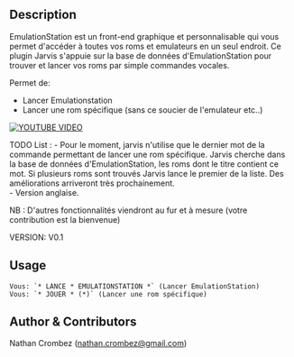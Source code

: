 <!---
IMPORTANT
=========
This README.md is displayed in the WebStore as well as within Jarvis app
Please do not change the structure of this file
Fill-in Description, Usage & Author sections
Make sure to rename the [en] folder into the language code your plugin is written in (ex: fr, es, de, it...)
For multi-language plugin:
- clone the language directory and translate commands/functions.sh
- optionally write the Description / Usage sections in several languages
-->

## Description
EmulationStation est un front-end graphique et personnalisable qui vous permet d'accéder à toutes vos roms et emulateurs en un seul endroit. Ce plugin Jarvis s'appuie sur la base de données d'EmulationStation pour trouver et lancer vos roms par simple commandes vocales. 

Permet de:
   - Lancer Emulationstation
   - Lancer une rom spécifique (sans ce soucier de l'emulateur etc..)


[![YOUTUBE VIDEO](https://img.youtube.com/vi/0VZatYSYoYs/0.jpg)](https://www.youtube.com/watch?v=0VZatYSYoYs)




TODO List :
    - Pour le moment, jarvis n'utilise que le dernier mot de la commande permettant de lancer une rom
spécifique. Jarvis cherche dans la base de données d'EmulationStation, les roms dont le titre contient
ce mot. Si plusieurs roms sont trouvés Jarvis lance le premier de la liste. Des améliorations
arriveront très prochainement.  
    - Version anglaise.


NB : D'autres fonctionnalités viendront au fur et à mesure (votre contribution est la bienvenue)

VERSION: V0.1


## Usage
```
Vous: `* LANCE * EMULATIONSTATION *` (Lancer EmulationStation)
Vous: `* JOUER * (*)` (Lancer une rom spécifique)
```

## Author & Contributors
Nathan Crombez (nathan.crombez@gmail.com)
